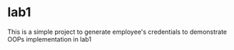 # lab1
This is a simple project to generate employee's credentials to demonstrate OOPs implementation in lab1
